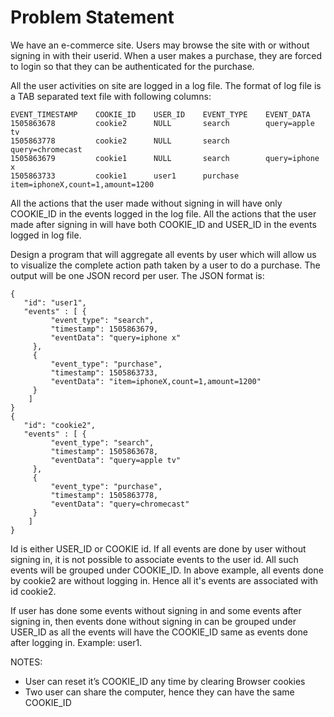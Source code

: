 # Problem Statement

We have an e-commerce site. Users may browse the site with or without signing in with their userid. When a user makes a 
purchase, they are forced to login so that they can be authenticated for the purchase.

All the user activities on site are logged in a log file. The format of log file is a TAB separated text file with
following columns:

    EVENT_TIMESTAMP    COOKIE_ID    USER_ID    EVENT_TYPE    EVENT_DATA
    1505863678         cookie2      NULL       search        query=apple tv
    1505863778         cookie2      NULL       search        query=chromecast
    1505863679         cookie1      NULL       search        query=iphone x
    1505863733         cookie1      user1      purchase      item=iphoneX,count=1,amount=1200


All the actions that the user made without signing in will have only COOKIE_ID in the events logged in the log file.
All the actions that the user made after signing in will have both COOKIE_ID and USER_ID in the events logged in log file.

Design a program that will aggregate all events by user which will allow us to visualize the complete action path taken 
by a user to do a purchase. The output will be one JSON record per user. The JSON format is:

````
{
   "id": "user1",
   "events" : [ {
         "event_type": "search",
         "timestamp": 1505863679,
         "eventData": "query=iphone x"
     },
     {
         "event_type": "purchase",
         "timestamp": 1505863733,
         "eventData": "item=iphoneX,count=1,amount=1200"
     }
    ]
}
{
   "id": "cookie2",
   "events" : [ {
         "event_type": "search",
         "timestamp": 1505863678,
         "eventData": "query=apple tv"
     },
     {
         "event_type": "purchase",
         "timestamp": 1505863778,
         "eventData": "query=chromecast"
     }
    ]
}
````

Id is either USER_ID or COOKIE id. If all events are done by user without signing in, it is not possible to associate 
events to the user id. All such events will be grouped under COOKIE_ID. In above example, all events done by cookie2 are
without logging in. Hence all it's events are associated with id cookie2.

If user has done some events without signing in and some events after signing in, then events done without signing in 
can be grouped under USER_ID as all the events will have the COOKIE_ID same as events done after logging in. Example: user1.

NOTES:
- User can reset it’s COOKIE_ID any time by clearing Browser cookies
- Two user can share the computer, hence they can have the same COOKIE_ID

